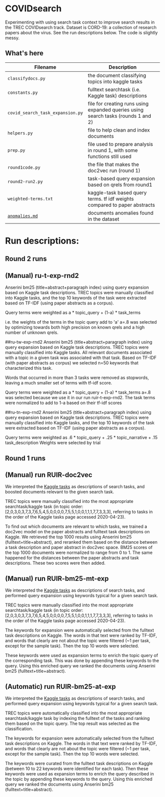 # COVIDsearch
Experimenting with using search task context to improve search results in the
TREC COVIDsearch track. Dataset is CORD-19: a collection of research papers
about the virus. See the run descriptions below. The code is slightly messy.

## What's here
| Filename | Description |
| --- | --- |
| `classifydocs.py` | the document classifying topics into kaggle tasks |
| `constants.py` | fulltext searchtask (i.e. Kaggle task) descriptions |
| `covid_search_task_expansion.py` | file for creating runs using expanded queries using search tasks (rounds 1 and 2) |
| `helpers.py` | file to help clean and index documents |
| `prep.py` | file used to prepare analysis in round 1, with some functions still used |
| `round1code.py` | the file that makes the doc2vec run (round 1) |
| `round2-run2.py` | task-based query expansion based on qrels from round1 |
| `weighted-terms.txt` | kaggle-task based query terms. tf idf weights compared to paper abstracts |
| [`anomalies.md`](./anomalies.md) | documents anomalies found in the dataset |

# Run descriptions:

## Round 2 runs

## (Manual) ru-t-exp-rnd2
Anserini bm25 (title+abstract+paragraph index) using query expansion based on Kaggle task descriptions. TREC topics were manually classified into Kaggle tasks, and the top 10 keywords of the task were extracted based on TF-IDF (using paper abstracts as a corpus).

Query terms were weighted as
a * topic_query + (1-a) * task_terms

i.e. the weights of the terms in the topic query add to 'a'
a=.8 was selected by optimizing towards both high precision on known qrels and a high number of unknown qrels.

##ru-tw-exp-rnd2
Anserini bm25 (title+abstract+paragraph index) using query expansion based on Kaggle task descriptions. TREC topics were manually classified into Kaggle tasks. All relevant documents associated with a topic in a given task was associated with that task. Based on TF-IDF (with paper abstracts as corpus) we selected n=50 keywords that characterized this task.

Words that occurred in more than 3 tasks were removed as stopwords, leaving a much smaller set of terms with tf-idf score.

Query terms were weighted as
a * topic_query + (1-a) * task_terms
a=.8 was selected because we use it in our run ruir-t-exp-rnd2. The task terms were normalized to add to 1-a based on their tf-idf scores

##ru-tn-exp-rnd2
Anserini bm25 (title+abstract+paragraph index) using query expansion based on Kaggle task descriptions. TREC topics were manually classified into Kaggle tasks, and the top 10 keywords of the task were extracted based on TF-IDF (using paper abstracts as a corpus).

Query terms were weighted as
.6 * topic_query + .25 * topic_narrative + .15 task_description
Weights were selected by trial

## Round 1 runs

## (Manual) run RUIR-doc2vec
We interpreted the [Kaggle tasks][0] as descriptions of search tasks, and
boosted documents relevant to the given search task.

TREC topics were manually classified into the most appropriate
searchtask/kaggle task (in topic order:
[2,0,3,0,3,7,3,7,6,5,4,5,0,0,0,0,7,5,5,1,0,0,1,1,1,7,7,3,3,3], referring to
tasks in the order of the Kaggle tasks page accessed 2020-04-23).

To find out which documents are relevant to which tasks, we trained a doc2vec
model on the paper abstracts and fulltext task descriptions on Kaggle. We
retrieved the top 1000 results using Anserini bm25 (fulltext+title+abstract),
and reranked them based on the distance between a task description and paper
abstract in doc2vec space. BM25 scores of the top 1000 documents were
normalized to range from 0 to 1. The same happened for the distances between
the paper abstracts and task descriptions. These two scores were then added.

## (Manual) run RUIR-bm25-mt-exp

We interpreted the [Kaggle tasks][0] as descriptions of search tasks, and
performed query expansion using keywords typical for a given search task.

TREC topics were manually classified into the most appropriate
searchtask/kaggle task (in topic order:
[2,0,3,0,3,7,3,7,6,5,4,5,0,0,0,0,7,5,5,1,0,0,1,1,1,7,7,3,3,3], referring to
tasks in the order of the Kaggle tasks page accessed 2020-04-23).

The keywords for expansion were automatically selected from the fulltext task
descriptions on Kaggle. The words in that text were ranked by TF-IDF, and words
that clearly are not about the topic were filtered (~1 per task, except for the
sample task). Then the top 10 words were selected.

These keywords were used as expansion terms to enrich the topic query of the
corresponding task. This was done by appending these keywords to the query.
Using this enriched query we ranked the documents using Anserini bm25
(fulltext+title+abstract).

## (Automatic) run RUIR-bm25-at-exp
We interpreted the [Kaggle tasks][0] as descriptions of search tasks, and
performed query expansion using keywords typical for a given search task.

TREC topics were automatically classified into the most appropriate
searchtask/kaggle task by indexing the fulltext of the tasks and ranking them
based on the topic query. The top result was selected as the classification.

The keywords for expansion were automatically selected from the fulltext task
descriptions on Kaggle. The words in that text were ranked by TF-IDF, and words
that clearly are not about the topic were filtered (~1 per task, except for the
sample task). Then the top 10 words were selected.

The keywords were curated from the fulltext task descriptions on Kaggle
(between 10 to 22 keywords were identified for each task). Then these keywords
were used as expansion terms to enrich the query described in the topic by
appending these keywords to the query. Using this enriched query we ranked the
documents using Anserini bm25 (fulltext+title+abstract).

[0]: https://www.kaggle.com/allen-institute-for-ai/CORD-19-research-challenge/tasks
